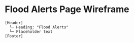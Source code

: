 # Flood Alerts Page Wireframe

```
[Header]
  └─ Heading: "Flood Alerts"
  └─ Placeholder text
[Footer]
```
